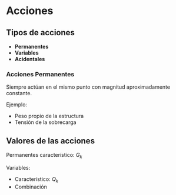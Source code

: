 # Acciones

## Tipos de acciones

- **Permanentes**
- **Variables**
- **Acidentales**


### Acciones Permanentes

Siempre actúan en el mismo punto con magnitud aproximadamente constante.

Ejemplo:
- Peso propio de la estructura
- Tensión de la sobrecarga



## Valores de las acciones

Permanentes característico: $G_k$

Variables:
  - Característico: $Q_k$
  - Combinación 
